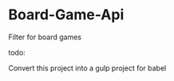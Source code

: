 # Board-Game-Api
Filter for board games 


todo:

Convert this project into a gulp project for babel
